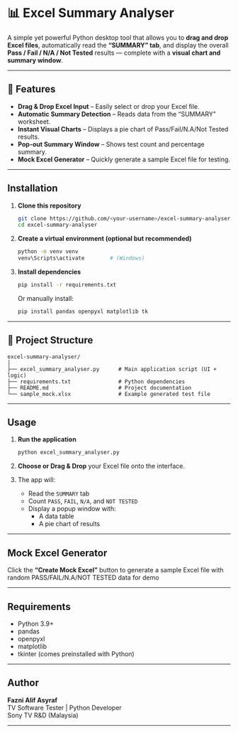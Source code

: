 # 📊 Excel Summary Analyser

A simple yet powerful Python desktop tool that allows you to **drag and drop Excel files**, automatically read the **“SUMMARY” tab**, and display the overall **Pass / Fail / N/A / Not Tested** results — complete with a **visual chart and summary window**.

---

## 🚀 Features

- **Drag & Drop Excel Input** – Easily select or drop your Excel file.
- **Automatic Summary Detection** – Reads data from the “SUMMARY” worksheet.
- **Instant Visual Charts** – Displays a pie chart of Pass/Fail/N.A/Not Tested results.
- **Pop-out Summary Window** – Shows test count and percentage summary.
- **Mock Excel Generator** – Quickly generate a sample Excel file for testing.

---

## Installation

1. **Clone this repository**
   ```bash
   git clone https://github.com/<your-username>/excel-summary-analyser.git
   cd excel-summary-analyser
   ```

2. **Create a virtual environment (optional but recommended)**
   ```bash
   python -m venv venv
   venv\Scripts\activate        # (Windows)
   ```

3. **Install dependencies**
   ```bash
   pip install -r requirements.txt
   ```

   Or manually install:
   ```bash
   pip install pandas openpyxl matplotlib tk
   ```

---

## 📂 Project Structure

```
excel-summary-analyser/
│
├── excel_summary_analyser.py      # Main application script (UI + logic)
├── requirements.txt               # Python dependencies
├── README.md                      # Project documentation
└── sample_mock.xlsx               # Example generated test file
```

---

## Usage

1. **Run the application**
   ```bash
   python excel_summary_analyser.py
   ```

2. **Choose or Drag & Drop** your Excel file onto the interface.

3. The app will:
   - Read the `SUMMARY` tab
   - Count `PASS`, `FAIL`, `N/A`, and `NOT TESTED`
   - Display a popup window with:
     - A data table
     - A pie chart of results

---

## Mock Excel Generator

Click the **“Create Mock Excel”** button to generate a sample Excel file with random PASS/FAIL/N.A/NOT TESTED data for demo

---

## Requirements

- Python 3.9+
- pandas
- openpyxl
- matplotlib
- tkinter (comes preinstalled with Python)

---


## Author

**Fazni Alif Asyraf**  
TV Software Tester | Python Developer  
Sony TV R&D (Malaysia)

---